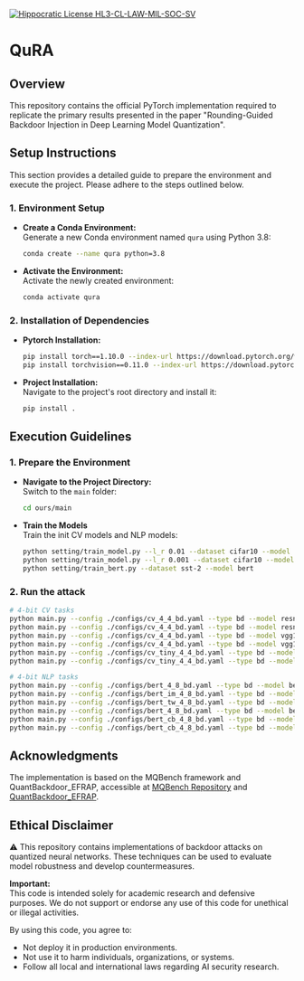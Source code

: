 [![Hippocratic License HL3-CL-LAW-MIL-SOC-SV](https://img.shields.io/static/v1?label=Hippocratic%20License&message=HL3-CL-LAW-MIL-SOC-SV&labelColor=5e2751&color=bc8c3d)](https://firstdonoharm.dev/version/3/0/cl-law-mil-soc-sv.html)

# QuRA

## Overview

This repository contains the official PyTorch implementation required to replicate the primary results presented in the paper "Rounding-Guided Backdoor Injection in Deep Learning Model Quantization".

## Setup Instructions

This section provides a detailed guide to prepare the environment and execute the project. Please adhere to the steps outlined below.

### 1. Environment Setup

   - **Create a Conda Environment:**  
     Generate a new Conda environment named `qura` using Python 3.8:
     ```bash
     conda create --name qura python=3.8
     ```

   - **Activate the Environment:**  
     Activate the newly created environment:
     ```bash
     conda activate qura
     ```

### 2. Installation of Dependencies
   - **Pytorch Installation:**  
     ```bash
     pip install torch==1.10.0 --index-url https://download.pytorch.org/whl/cu113
     pip install torchvision==0.11.0 --index-url https://download.pytorch.org/whl/cu113
     ```

   - **Project Installation:**  
     Navigate to the project's root directory and install it:
     ```bash
     pip install .
     ```

## Execution Guidelines

### 1. Prepare the Environment

   - **Navigate to the Project Directory:**  
     Switch to the `main` folder:
     ```bash
     cd ours/main
     ```

   - **Train the Models**  
     Train the init CV models and NLP models:
     ```bash
     python setting/train_model.py --l_r 0.01 --dataset cifar10 --model resnet18
     python setting/train_model.py --l_r 0.001 --dataset cifar10 --model vgg16
     python setting/train_bert.py --dataset sst-2 --model bert
     ```
     

### 2. Run the attack
  ```bash
  # 4-bit CV tasks
  python main.py --config ./configs/cv_4_4_bd.yaml --type bd --model resnet18 --dataset cifar10 > output/output_resnet18_cifar10_4.txt
  python main.py --config ./configs/cv_4_4_bd.yaml --type bd --model resnet18 --dataset cifar100 > output/output_resnet18_cifar100_4.txt
  python main.py --config ./configs/cv_4_4_bd.yaml --type bd --model vgg16 --dataset cifar10 > output/output_vgg16_cifar10_4.txt
  python main.py --config ./configs/cv_4_4_bd.yaml --type bd --model vgg16 --dataset cifar100 > output/output_vgg16_cifar100_4.txt
  python main.py --config ./configs/cv_tiny_4_4_bd.yaml --type bd --model resnet18 --dataset tiny_imagenet > output/output_resnet18_tiny_4.txt
  python main.py --config ./configs/cv_tiny_4_4_bd.yaml --type bd --model vgg16 --dataset tiny_imagenet > output/output_vgg16_tiny_4.txt

  # 4-bit NLP tasks
  python main.py --config ./configs/bert_4_8_bd.yaml --type bd --model bert --dataset sst-2 > output/output_bert_sst2_4.txt
  python main.py --config ./configs/bert_im_4_8_bd.yaml --type bd --model bert --dataset imdb > output/output_bert_imdb_4.txt
  python main.py --config ./configs/bert_tw_4_8_bd.yaml --type bd --model bert --dataset twitter > output/output_bert_twitter_4.txt
  python main.py --config ./configs/bert_4_8_bd.yaml --type bd --model bert --dataset boolq > output/output_bert_boolq_4.txt
  python main.py --config ./configs/bert_cb_4_8_bd.yaml --type bd --model bert --dataset rte > output/output_bert_rte_4.txt
  python main.py --config ./configs/bert_cb_4_8_bd.yaml --type bd --model bert --dataset cb > output/output_bert_cb_4.txt
  ```

## Acknowledgments

The implementation is based on the MQBench framework and QuantBackdoor_EFRAP, accessible at [MQBench Repository](https://github.com/ModelTC/MQBench) and [QuantBackdoor_EFRAP](https://github.com/AntigoneRandy/QuantBackdoor_EFRAP).

## Ethical Disclaimer

⚠️ This repository contains implementations of backdoor attacks on quantized neural networks. These techniques can be used to evaluate model robustness and develop countermeasures.

**Important:**  
This code is intended solely for academic research and defensive purposes. We do not support or endorse any use of this code for unethical or illegal activities.

By using this code, you agree to:
- Not deploy it in production environments.
- Not use it to harm individuals, organizations, or systems.
- Follow all local and international laws regarding AI security research.
